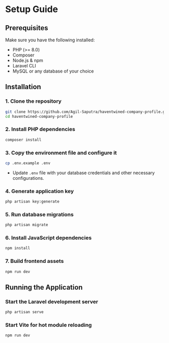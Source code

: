 # Setup Guide

## Prerequisites
Make sure you have the following installed:
- PHP (>= 8.0)
- Composer
- Node.js & npm
- Laravel CLI
- MySQL or any database of your choice

## Installation

### 1. Clone the repository
```sh
git clone https://github.com/Agil-Saputra/haventwined-company-profile.git
cd haventwined-company-profile
```

### 2. Install PHP dependencies
```sh
composer install
```

### 3. Copy the environment file and configure it
```sh
cp .env.example .env
```
- Update `.env` file with your database credentials and other necessary configurations.

### 4. Generate application key
```sh
php artisan key:generate
```

### 5. Run database migrations
```sh
php artisan migrate
```

### 6. Install JavaScript dependencies
```sh
npm install
```

### 7. Build frontend assets
```sh
npm run dev
```

## Running the Application
### Start the Laravel development server
```sh
php artisan serve
```
### Start Vite for hot module reloading
```sh
npm run dev
```

